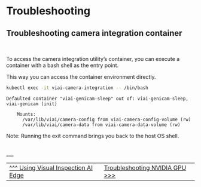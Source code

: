 # Troubleshooting

## Troubleshooting camera integration container

<br>

To access the camera integration utility’s container, you can execute a container with a bash shell as the entry point.

This way you can access the container environment directly.

```bash
kubectl exec -it viai-camera-integration -- /bin/bash
```

```text
Defaulted container "viai-genicam-sleep" out of: viai-genicam-sleep, viai-genicam (init)

    Mounts:
      /var/lib/viai/camera-config from viai-camera-config-volume (rw)
      /var/lib/viai/camera-data from viai-camera-data-volume (rw)
```

Note: Running the exit command brings you back to the host OS shell.

<br>
___

<table width="100%">
<tr><td><a href="./useviai.md">^^^ Using Visual Inspection AI Edge</td><td><a href="./troubleshootingnvidia.md">Troubleshooting NVIDIA GPU >>></td></tr>
</table>
